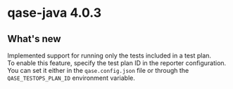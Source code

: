 # qase-java 4.0.3

## What's new

Implemented support for running only the tests included in a test plan.  
To enable this feature, specify the test plan ID in the reporter configuration.  
You can set it either in the `qase.config.json` file or through the `QASE_TESTOPS_PLAN_ID` environment variable.
